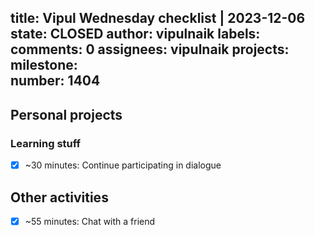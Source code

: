 title:	Vipul Wednesday checklist | 2023-12-06
state:	CLOSED
author:	vipulnaik
labels:	
comments:	0
assignees:	vipulnaik
projects:	
milestone:	
number:	1404
--
## Personal projects

### Learning stuff

- [x] ~30 minutes: Continue participating in dialogue

## Other activities

- [x] ~55 minutes: Chat with a friend

